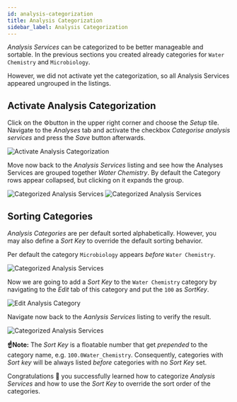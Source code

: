 ```yaml
---
id: analysis-categorization
title: Analysis Categorization
sidebar_label: Analysis Categorization
---
```


*Analysis Services* can be categorized to be better manageable and sortable.
In the previous sections you created already categories for `Water Chemistry`
and `Microbiology`.

However, we did not activate yet the categorization, so all Analysis Services
appeared ungrouped in the listings.


## Activate Analysis Categorization

Click on the ⚙️button in the upper right corner and choose the *Setup* tile.
Navigate to the *Analyses* tab and activate the checkbox *Categorise analysis
services* and press the *Save* button afterwards.

![Activate Analysis Categorization](/screenshots/setup_analyses_categorization.png "Activate Analyses Categorization")

Move now back to the *Analysis Services* listing and see how the Analyses
Services are grouped together *Water Chemistry*. By default the Category rows
appear collapsed, but clicking on it expands the group.

![Categorized Analysis Services](/screenshots/analysis_services_listing_categorized_collapsed.png "Categorized Analysis Services")
![Categorized Analysis Services](/screenshots/analysis_services_listing_categorized_expanded.png "Categorized Analysis Services")


## Sorting Categories

*Analysis Categories* are per default sorted alphabetically. However, you may
also define a *Sort Key* to override the default sorting behavior.

Per default the category `Microbiology` appears *before* `Water Chemistry`.

![Categorized Analysis Services](/screenshots/analysis_services_listing_categorized_2.png "Categorized Analysis Services")

Now we are going to add a *Sort Key* to the `Water Chemistry` category by
navigating to the *Edit* tab of this category and put the `100` as *SortKey*.

![Edit Analysis Category](/screenshots/edit_analysis_category_sortkey.png "Edit Analysis Category")

Navigate now back to the *Aanlysis Services* listing to verify the result.

![Categorized Analysis Services](/screenshots/analysis_services_listing_categorized_sortkey.png "Categorized Analysis Services")

**☝️Note:**
The *Sort Key* is a floatable number that get *prepended* to the category name,
e.g. `100.0Water_Chemistry`. Consequently, categories with *Sort key* will be
always listed *before* categories with no *Sort Key* set.

Congratulations 🙌 you successfully learned how to categorize *Analysis
Services* and how to use the *Sort Key* to override the sort order of the
categories.
